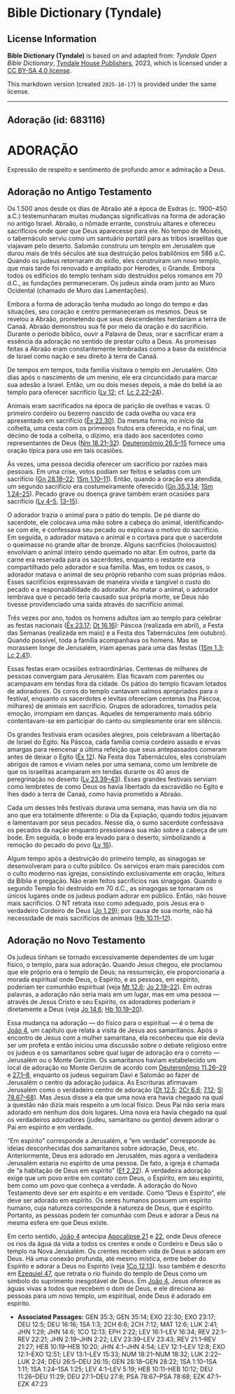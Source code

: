 # Bible Dictionary (Tyndale)

## License Information

**Bible Dictionary (Tyndale)** is based on and adapted from: _Tyndale Open Bible Dictionary_, [Tyndale House Publishers](https://tyndaleopenresources.com/), 2023, which is licensed under a [CC BY-SA 4.0 license](https://creativecommons.org/licenses/by-sa/4.0/legalcode.en).

This markdown version (created `2025-10-17`) is provided under the same license.



--------------------------------

## Adoração (id: 683116)

ADORAÇÃO
========

Expressão de respeito e sentimento de profundo amor e admiração a Deus.

Adoração no Antigo Testamento
-----------------------------

Os 1\.500 anos desde os dias de Abraão até a época de Esdras (c. 1900–450 a.C.) testemunharam muitas mudanças significativas na forma de adoração no antigo Israel. Abraão, o nômade errante, construiu altares e ofereceu sacrifícios onde quer que Deus aparecesse para ele. No tempo de Moisés, o tabernáculo serviu como um santuário portátil para as tribos israelitas que viajavam pelo deserto. Salomão construiu um templo em Jerusalém que durou mais de três séculos até sua destruição pelos babilônios em 586 a.C. Quando os judeus retornaram do exílio, eles construíram um novo templo, que mais tarde foi renovado e ampliado por Herodes, o Grande. Embora todos os edifícios do templo tenham sido destruídos pelos romanos em 70 d.C., as fundações permaneceram. Os judeus ainda oram junto ao Muro Ocidental (chamado de Muro das Lamentações).

Embora a forma de adoração tenha mudado ao longo do tempo e das situações, seu coração e centro permaneceram os mesmos. Deus se revelou a Abraão, prometendo que seus descendentes herdariam a terra de Canaã. Abraão demonstrou sua fé por meio da oração e do sacrifício. Durante o período bíblico, ouvir a Palavra de Deus, orar e sacrificar eram a essência da adoração no sentido de prestar culto a Deus. As promessas feitas a Abraão eram constantemente lembradas como a base da existência de Israel como nação e seu direito à terra de Canaã.

De tempos em tempos, toda família visitava o templo em Jerusalém. Oito dias após o nascimento de um menino, ele era circuncidado para marcar sua adesão a Israel. Então, um ou dois meses depois, a mãe do bebê ia ao templo para oferecer sacrifício ([Lv 12](https://ref.ly/Lev12:1-Lev12:8); cf. [Lc 2\.22–24](https://ref.ly/Luke2:22-Luke2:24)).

Animais eram sacrificados na época de parição de ovelhas e vacas. O primeiro cordeiro ou bezerro nascido de cada ovelha ou vaca era apresentado em sacrifício ([Êx 22\.30](https://ref.ly/Exod22:30)). Da mesma forma, no início da colheita, uma cesta com os primeiros frutos era oferecida, e no final, um décimo de toda a colheita, o dízimo, era dado aos sacerdotes como representantes de Deus ([Nm 18\.21–32](https://ref.ly/Num18:21-Num18:32)). [Deuteronômio 26\.5–15](https://ref.ly/Deut26:5-Deut26:15) fornece uma oração típica para uso em tais ocasiões.

Às vezes, uma pessoa decidia oferecer um sacrifício por razões mais pessoais. Em uma crise, votos podiam ser feitos e selados com um sacrifício ([Gn 28\.18–22](https://ref.ly/Gen28:18-Gen28:22); [1Sm 1\.10–11](https://ref.ly/1Sam1:10-1Sam1:11)). Então, quando a oração era atendida, um segundo sacrifício era costumeiramente oferecido ([Gn 35\.3,14](https://ref.ly/Gen35:3,Gen35:14); [1Sm 1\.24–25](https://ref.ly/1Sam1:24-1Sam1:25)). Pecado grave ou doença grave também eram ocasiões para sacrifício ([Lv 4–5](https://ref.ly/Lev4:1-Lev5:19), [13–15](https://ref.ly/Lev13:1-Lev15:33)).

O adorador trazia o animal para o pátio do templo. De pé diante do sacerdote, ele colocava uma mão sobre a cabeça do animal, identificando\-se com ele, e confessava seu pecado ou explicava o motivo do sacrifício. Em seguida, o adorador matava o animal e o cortava para que o sacerdote o queimasse no grande altar de bronze. Alguns sacrifícios (holocaustos) envolviam o animal inteiro sendo queimado no altar. Em outros, parte da carne era reservada para os sacerdotes, enquanto o restante era compartilhado pelo adorador e sua família. Mas, em todos os casos, o adorador matava o animal de seu próprio rebanho com suas próprias mãos. Esses sacrifícios expressavam de maneira vívida e tangível o custo do pecado e a responsabilidade do adorador. Ao matar o animal, o adorador lembrava que o pecado teria causado sua própria morte, se Deus não tivesse providenciado uma saída através do sacrifício animal.

Três vezes por ano, todos os homens adultos iam ao templo para celebrar as festas nacionais ([Êx 23\.17](https://ref.ly/Exod23:17); [Dt 16\.16](https://ref.ly/Deut16:16)): Páscoa (realizada em abril), a Festa das Semanas (realizada em maio) e a Festa dos Tabernáculos (em outubro). Quando possível, toda a família acompanhava os homens. Mas se morassem longe de Jerusalém, iriam apenas para uma das festas ([1Sm 1\.3](https://ref.ly/1Sam1:3); [Lc 2\.41](https://ref.ly/Luke2:41)).

Essas festas eram ocasiões extraordinárias. Centenas de milhares de pessoas convergiam para Jerusalém. Elas ficavam com parentes ou acampavam em tendas fora da cidade. Os pátios do templo ficavam lotados de adoradores. Os coros do templo cantavam salmos apropriados para o festival, enquanto os sacerdotes e levitas ofereciam centenas (na Páscoa, milhares) de animais em sacrifício. Grupos de adoradores, tomados pela emoção, irrompiam em danças. Aqueles de temperamento mais sóbrio contentavam\-se em participar do canto ou simplesmente orar em silêncio.

Os grandes festivais eram ocasiões alegres, pois celebravam a libertação de Israel do Egito. Na Páscoa, cada família comia cordeiro assado e ervas amargas para reencenar a última refeição que seus antepassados comeram antes de deixar o Egito ([Êx 12](https://ref.ly/Exod12:1-Exod12:51)). Na Festa dos Tabernáculos, eles construíam abrigos de ramos e viviam neles por uma semana, como um lembrete de que os israelitas acamparam em tendas durante os 40 anos de peregrinação no deserto ([Lv 23\.39–43](https://ref.ly/Lev23:39-Lev23:43)). Esses grandes festivais serviam como lembretes de como Deus os havia libertado da escravidão no Egito e lhes dado a terra de Canaã, como havia prometido a Abraão.

Cada um desses três festivais durava uma semana, mas havia um dia no ano que era totalmente diferente: o Dia da Expiação, quando todos jejuavam e lamentavam por seus pecados. Nesse dia, o sumo sacerdote confessava os pecados da nação enquanto pressionava sua mão sobre a cabeça de um bode. Em seguida, o bode era levado para o deserto, simbolizando a remoção do pecado do povo ([Lv 16](https://ref.ly/Lev16:1-Lev16:34)).

Algum tempo após a destruição do primeiro templo, as sinagogas se desenvolveram para o culto público. Os serviços eram mais parecidos com o culto moderno nas igrejas, consistindo exclusivamente em oração, leitura da Bíblia e pregação. Não eram feitos sacrifícios nas sinagogas. Quando o segundo Templo foi destruído em 70 d.C., as sinagogas se tornaram os únicos lugares onde os judeus podiam adorar em público. Então, não houve mais sacrifícios. O NT retrata isso como adequado, pois Jesus era o verdadeiro Cordeiro de Deus ([Jo 1\.29](https://ref.ly/John1:29)); por causa de sua morte, não há necessidade de mais sacrifícios de animais ([Hb 10\.11–12](https://ref.ly/Heb10:11-Heb10:12)).

Adoração no Novo Testamento
---------------------------

Os judeus tinham se tornado excessivamente dependentes de um lugar físico, o templo, para sua adoração. Quando Jesus chegou, ele proclamou que ele próprio era o templo de Deus; na ressurreição, ele proporcionaria a morada espiritual onde Deus, o Espírito, e as pessoas, em espírito, poderiam ter comunhão espiritual (veja [Mt 12\.6](https://ref.ly/Matt12:6); [Jo 2\.19–22](https://ref.ly/John2:19-John2:22)). Em outras palavras, a adoração não seria mais em um lugar, mas em uma pessoa — através de Jesus Cristo e seu Espírito, os adoradores poderiam ir diretamente a Deus (veja [Jo 14\.6](https://ref.ly/John14:6); [Hb 10\.19–20](https://ref.ly/Heb10:19-Heb10:20)).

Essa mudança na adoração — do físico para o espiritual — é o tema de [João 4](https://ref.ly/John4:1-John4:54), um capítulo que relata a visita de Jesus aos samaritanos. Após o encontro de Jesus com a mulher samaritana, ela reconheceu que ele devia ser um profeta e então iniciou uma discussão sobre o debate religioso entre os judeus e os samaritanos sobre qual lugar de adoração era o correto — Jerusalém ou o Monte Gerizim. Os samaritanos haviam estabelecido um local de adoração no Monte Gerizim de acordo com [Deuteronômio 11\.26–29](https://ref.ly/Deut11:26-Deut11:29) e [27\.1–8](https://ref.ly/Deut27:1-Deut27:8), enquanto os judeus seguiram Davi e Salomão ao fazer de Jerusalém o centro da adoração judaica. As Escrituras afirmavam Jerusalém como o verdadeiro centro de adoração ([Dt 12\.5](https://ref.ly/Deut12:5); [2Cr 6\.6](https://ref.ly/2Chr6:6); [7\.12](https://ref.ly/2Chr7:12); [Sl 78\.67–68](https://ref.ly/Ps78:67-Ps78:68)). Mas Jesus disse a ela que uma nova era havia chegado na qual a questão não dizia mais respeito a um local físico. Deus Pai não seria mais adorado em nenhum dos dois lugares. Uma nova era havia chegado na qual os verdadeiros adoradores (judeu, samaritano ou gentio) devem adorar o Pai em espírito e em verdade.

“Em espírito” corresponde a Jerusalém, e “em verdade” corresponde às ideias desconhecidas dos samaritanos sobre adoração, Deus, etc. Anteriormente, Deus era adorado em Jerusalém, mas agora a verdadeira Jerusalém estaria no espírito de uma pessoa. De fato, a igreja é chamada de “a habitação de Deus em espírito” ([Ef 2\.22](https://ref.ly/Eph2:22)). A verdadeira adoração exige que um povo entre em contato com Deus, o Espírito, em seu espírito, bem como um povo que conheça a verdade. A adoração do Novo Testamento deve ser em espírito e em verdade. Como “Deus é Espírito”, ele deve ser adorado em espírito. Os seres humanos possuem um espírito humano, cuja natureza corresponde à natureza de Deus, que é espírito. Portanto, as pessoas podem ter comunhão com Deus e adorar a Deus na mesma esfera em que Deus existe.

Em certo sentido, [João 4](https://ref.ly/John4:1-John4:54) antecipa [Apocalipse 21](https://ref.ly/Rev21:1-Rev21:27) e [22](https://ref.ly/Rev22:1-Rev22:21), onde Deus oferece os rios da água da vida a todos os crentes e onde o Cordeiro e Deus são o templo na Nova Jerusalém. Os crentes recebem vida de Deus e adoram em Deus. Há uma conexão profunda, até mesmo mística, entre beber do Espírito e adorar a Deus no Espírito (veja [1Co 12\.13](https://ref.ly/1Cor12:13)). Isso também é descrito em [Ezequiel 47](https://ref.ly/Ezek47:1-Ezek47:23), que retrata o rio fluindo do templo de Deus como um símbolo do suprimento inesgotável de Deus. Em [João 4](https://ref.ly/John4:1-John4:54), Jesus oferece as águas vivas a todos que recebem o dom de Deus, e ele direciona as pessoas para um novo templo, um espiritual, onde Deus é adorado em espírito.

* **Associated Passages:** GEN 35:3; GEN 35:14; EXO 22:30; EXO 23:17; DEU 12:5; DEU 16:16; 1SA 1:3; 2CH 6:6; 2CH 7:12; MAT 12:6; LUK 2:41; JHN 1:29; JHN 14:6; 1CO 12:13; EPH 2:22; LEV 16:1–LEV 16:34; REV 22:1–REV 22:21; JHN 2:19–JHN 2:22; LEV 23:39–LEV 23:43; REV 21:1–REV 21:27; HEB 10:19–HEB 10:20; JHN 4:1–JHN 4:54; LEV 12:1–LEV 12:8; EXO 12:1–EXO 12:51; LEV 13:1–LEV 15:33; NUM 18:21–NUM 18:32; LUK 2:22–LUK 2:24; DEU 26:5–DEU 26:15; GEN 28:18–GEN 28:22; 1SA 1:10–1SA 1:11; 1SA 1:24–1SA 1:25; LEV 4:1–LEV 5:19; HEB 10:11–HEB 10:12; DEU 11:26–DEU 11:29; DEU 27:1–DEU 27:8; PSA 78:67–PSA 78:68; EZK 47:1–EZK 47:23

